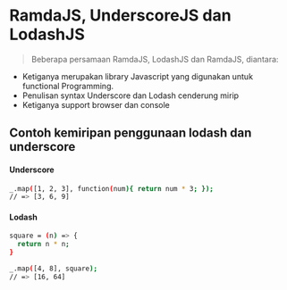 # RamdaJS, UnderscoreJS dan LodashJS

> Beberapa persamaan RamdaJS, LodashJS dan RamdaJS, diantara:

- Ketiganya merupakan library Javascript yang digunakan untuk functional Programming.
- Penulisan syntax Underscore dan Lodash cenderung mirip
- Ketiganya support browser dan console

## Contoh kemiripan penggunaan lodash dan underscore

#### Underscore

```sh
_.map([1, 2, 3], function(num){ return num * 3; });
// => [3, 6, 9]
```

#### Lodash

```sh
square = (n) => {
  return n * n;
}

_.map([4, 8], square);
// => [16, 64]
```
